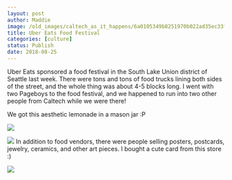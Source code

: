 ```yaml
---
layout: post
author: Maddie
image: /old_images/caltech_as_it_happens/6a0105349b8251970b022ad35ec33f200c.jpg
title: Uber Eats Food Festival
categories: [culture]
status: Publish
date: 2018-08-25
---
```


Uber Eats sponsored a food festival in the South Lake Union district of Seattle last week. There were tons and tons of food trucks lining both sides of the street, and the whole thing was about 4-5 blocks long. I went with two Pageboys to the food festival, and we happened to run into two other people from Caltech while we were there!

We got this aesthetic lemonade in a mason jar :P


![](/old_images/6a01b8d28f2857970c022ad3a49860200b-pi.jpg)

![](/old_images/6a01b8d28f2857970c022ad384d326200d-pi.jpg)
In addition to food vendors, there were people selling posters, postcards, jewelry, ceramics, and other art pieces. I bought a cute card from this store :)


![](/old_images/caltech_as_it_happens/6a0105349b8251970b022ad35ec343200c.jpg)
